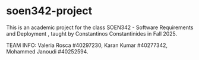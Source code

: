 # soen342-project
This is an academic project for the class SOEN342 - Software Requirements and Deployment , taught by  Constantinos Constantinides in Fall 2025.

TEAM INFO:
Valeria Rosca #40297230,
Karan Kumar #40277342,
Mohammed Janoudi #40252594.
